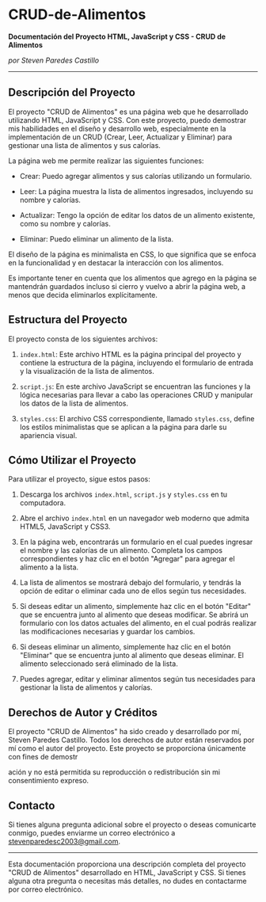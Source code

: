 # CRUD-de-Alimentos
**Documentación del Proyecto HTML, JavaScript y CSS - CRUD de Alimentos**

*por Steven Paredes Castillo*

---

## Descripción del Proyecto

El proyecto "CRUD de Alimentos" es una página web que he desarrollado utilizando HTML, JavaScript y CSS. Con este proyecto, puedo demostrar mis habilidades en el diseño y desarrollo web, especialmente en la implementación de un CRUD (Crear, Leer, Actualizar y Eliminar) para gestionar una lista de alimentos y sus calorías.

La página web me permite realizar las siguientes funciones:

- Crear: Puedo agregar alimentos y sus calorías utilizando un formulario.

- Leer: La página muestra la lista de alimentos ingresados, incluyendo su nombre y calorías.

- Actualizar: Tengo la opción de editar los datos de un alimento existente, como su nombre y calorías.

- Eliminar: Puedo eliminar un alimento de la lista.

El diseño de la página es minimalista en CSS, lo que significa que se enfoca en la funcionalidad y en destacar la interacción con los alimentos.

Es importante tener en cuenta que los alimentos que agrego en la página se mantendrán guardados incluso si cierro y vuelvo a abrir la página web, a menos que decida eliminarlos explícitamente.

## Estructura del Proyecto

El proyecto consta de los siguientes archivos:

1. `index.html`: Este archivo HTML es la página principal del proyecto y contiene la estructura de la página, incluyendo el formulario de entrada y la visualización de la lista de alimentos.

2. `script.js`: En este archivo JavaScript se encuentran las funciones y la lógica necesarias para llevar a cabo las operaciones CRUD y manipular los datos de la lista de alimentos.

3. `styles.css`: El archivo CSS correspondiente, llamado `styles.css`, define los estilos minimalistas que se aplican a la página para darle su apariencia visual.

## Cómo Utilizar el Proyecto

Para utilizar el proyecto, sigue estos pasos:

1. Descarga los archivos `index.html`, `script.js` y `styles.css` en tu computadora.

2. Abre el archivo `index.html` en un navegador web moderno que admita HTML5, JavaScript y CSS3.

3. En la página web, encontrarás un formulario en el cual puedes ingresar el nombre y las calorías de un alimento. Completa los campos correspondientes y haz clic en el botón "Agregar" para agregar el alimento a la lista.

4. La lista de alimentos se mostrará debajo del formulario, y tendrás la opción de editar o eliminar cada uno de ellos según tus necesidades.

5. Si deseas editar un alimento, simplemente haz clic en el botón "Editar" que se encuentra junto al alimento que deseas modificar. Se abrirá un formulario con los datos actuales del alimento, en el cual podrás realizar las modificaciones necesarias y guardar los cambios.

6. Si deseas eliminar un alimento, simplemente haz clic en el botón "Eliminar" que se encuentra junto al alimento que deseas eliminar. El alimento seleccionado será eliminado de la lista.

7. Puedes agregar, editar y eliminar alimentos según tus necesidades para gestionar la lista de alimentos y calorías.

## Derechos de Autor y Créditos

El proyecto "CRUD de Alimentos" ha sido creado y desarrollado por mí, Steven Paredes Castillo. Todos los derechos de autor están reservados por mí como el autor del proyecto. Este proyecto se proporciona únicamente con fines de demostr

ación y no está permitida su reproducción o redistribución sin mi consentimiento expreso.

## Contacto

Si tienes alguna pregunta adicional sobre el proyecto o deseas comunicarte conmigo, puedes enviarme un correo electrónico a [stevenparedesc2003@gmail.com](mailto:stevenparedesc2003@gmail.com).

---

Esta documentación proporciona una descripción completa del proyecto "CRUD de Alimentos" desarrollado en HTML, JavaScript y CSS. Si tienes alguna otra pregunta o necesitas más detalles, no dudes en contactarme por correo electrónico.
